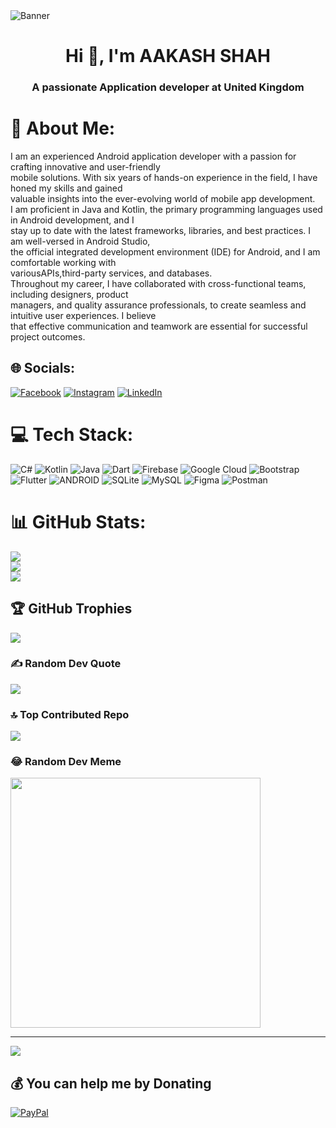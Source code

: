 <img src="https://www.pixelcrayons.com/blog/wp-content/uploads/2021/08/great-coder.gif" alt="Banner" style="max-width: 100%; display: inline-block;" data-target="animated-image.originalImage" class="center">
<h1 align="center">Hi 👋, I'm AAKASH SHAH</h1>
<h3 align="center">A passionate Application developer at United Kingdom</h3>

# 💫 About Me:
I am an experienced Android application developer with a passion for crafting innovative and user-friendly<br>mobile solutions. With six years of hands-on experience in the field, I have honed my skills and gained<br>valuable insights into the ever-evolving world of mobile app development.<br>I am proficient in Java and Kotlin, the primary programming languages used in Android development, and I<br>stay up to date with the latest frameworks, libraries, and best practices. I am well-versed in Android Studio,<br>the official integrated development environment (IDE) for Android, and I am comfortable working with<br>variousAPIs,third-party services, and databases.<br>Throughout my career, I have collaborated with cross-functional teams, including designers, product<br>managers, and quality assurance professionals, to create seamless and intuitive user experiences. I believe<br>that effective communication and teamwork are essential for successful project outcomes.<br>


## 🌐 Socials:
[![Facebook](https://img.shields.io/badge/Facebook-%231877F2.svg?logo=Facebook&logoColor=white)](https://facebook.com/1Akash0) [![Instagram](https://img.shields.io/badge/Instagram-%23E4405F.svg?logo=Instagram&logoColor=white)](https://instagram.com/aakash.shah1) [![LinkedIn](https://img.shields.io/badge/LinkedIn-%230077B5.svg?logo=linkedin&logoColor=white)](https://linkedin.com/in/1Aakash0) 

# 💻 Tech Stack:
![C#](https://img.shields.io/badge/c%23-%23239120.svg?style=for-the-badge&logo=c-sharp&logoColor=white) ![Kotlin](https://img.shields.io/badge/kotlin-%230095D5.svg?style=for-the-badge&logo=kotlin&logoColor=white) ![Java](https://img.shields.io/badge/java-%23ED8B00.svg?style=for-the-badge&logo=java&logoColor=white) ![Dart](https://img.shields.io/badge/dart-%230175C2.svg?style=for-the-badge&logo=dart&logoColor=white) ![Firebase](https://img.shields.io/badge/firebase-%23039BE5.svg?style=for-the-badge&logo=firebase) ![Google Cloud](https://img.shields.io/badge/Google%20Cloud-%234285F4.svg?style=for-the-badge&logo=google-cloud&logoColor=white) ![Bootstrap](https://img.shields.io/badge/bootstrap-%23563D7C.svg?style=for-the-badge&logo=bootstrap&logoColor=white) ![Flutter](https://img.shields.io/badge/Flutter-%2302569B.svg?style=for-the-badge&logo=Flutter&logoColor=white) ![ANDROID](https://img.shields.io/badge/android-%2320232a.svg?style=for-the-badge&logo=android&logoColor=%a4c639) ![SQLite](https://img.shields.io/badge/sqlite-%2307405e.svg?style=for-the-badge&logo=sqlite&logoColor=white) ![MySQL](https://img.shields.io/badge/mysql-%2300f.svg?style=for-the-badge&logo=mysql&logoColor=white) 	![Figma](https://img.shields.io/badge/figma-%23F24E1E.svg?style=for-the-badge&logo=figma&logoColor=white) ![Postman](https://img.shields.io/badge/Postman-FF6C37?style=for-the-badge&logo=postman&logoColor=white)
# 📊 GitHub Stats:
![](https://github-readme-stats.vercel.app/api?username=1Aakash0&theme=dark&hide_border=false&include_all_commits=false&count_private=false)<br/>
![](https://github-readme-streak-stats.herokuapp.com/?user=1Aakash0&theme=dark&hide_border=false)<br/>
![](https://github-readme-stats.vercel.app/api/top-langs/?username=1Aakash0&theme=dark&hide_border=false&include_all_commits=false&count_private=false&layout=compact)

## 🏆 GitHub Trophies
![](https://github-profile-trophy.vercel.app/?username=1Aakash0&theme=radical&no-frame=false&no-bg=true&margin-w=4)

### ✍️ Random Dev Quote
![](https://quotes-github-readme.vercel.app/api?type=horizontal&theme=radical)

### 🔝 Top Contributed Repo
![](https://github-contributor-stats.vercel.app/api?username=1Aakash0&limit=5&theme=juicyfresh&combine_all_yearly_contributions=true)

### 😂 Random Dev Meme
<img src='https://randommeme-five.vercel.app/' style="height: 400px;"/>

---
[![](https://visitcount.itsvg.in/api?id=1Aakash0&icon=0&color=0)](https://visitcount.itsvg.in)

  ## 💰 You can help me by Donating
  [![PayPal](https://img.shields.io/badge/PayPal-00457C?style=for-the-badge&logo=paypal&logoColor=white)](https://paypal.me/aakash.uk23@gmail.com) 

  
<!-- Proudly created with GPRM ( https://gprm.itsvg.in ) -->
